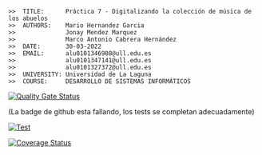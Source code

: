 ````
>>  TITLE:      Práctica 7 - Digitalizando la colección de música de los abuelos
>>  AUTHORS:    Mario Hernandez Garcia
>>              Jonay Mendez Marquez
>>              Marco Antonio Cabrera Hernández
>>  DATE:       30-03-2022
>>  EMAIL:      alu0101346908@ull.edu.es
>>              alu0101347141@ull.edu.es
>>              alu0101327372@ull.edu.es
>>  UNIVERSITY: Universidad de La Laguna
>>  COURSE:     DESARROLLO DE SISTEMAS INFORMÁTICOS 
````

[![Quality Gate Status](https://sonarcloud.io/api/project_badges/measure?project=ULL-ESIT-INF-DSI-2122_ull-esit-inf-dsi-21-22-prct07-music-datamodel-grupo_r&metric=alert_status)](https://sonarcloud.io/summary/new_code?id=ULL-ESIT-INF-DSI-2122_ull-esit-inf-dsi-21-22-prct07-music-datamodel-grupo_r)

(La badge de github esta fallando, los tests se completan adecuadamente)

[![Test](https://github.com/ULL-ESIT-INF-DSI-2122/ull-esit-inf-dsi-21-22-prct07-music-datamodel-grupo_r/actions/workflows/test.js.yml/badge.svg?branch=main)](https://github.com/ULL-ESIT-INF-DSI-2122/ull-esit-inf-dsi-21-22-prct07-music-datamodel-grupo_r/actions/workflows/test.js.yml)

[![Coverage Status](https://coveralls.io/repos/github/ULL-ESIT-INF-DSI-2122/ull-esit-inf-dsi-21-22-prct07-music-datamodel-grupo_r/badge.svg?branch=main)](https://coveralls.io/github/ULL-ESIT-INF-DSI-2122/ull-esit-inf-dsi-21-22-prct07-music-datamodel-grupo_r?branch=main)
